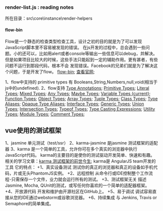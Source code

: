 ### render-list.js    : reading notes
 所在目录：src\core\instance\render-helpers
 
#### flow-bin  
Flow是一个静态的检查类型检查工具，设计之初的目的就是为了可以发现JavaScript脚本里不容易被发现的错误。
在js开发的过程中，总会遇到一些问题。小的还可以，比如用alert或者console等输出一些信息可以debug，并解决。
但是如果项目比较大的时候，这些手法只能起到一定的辅助作用。更有甚者，有些问题不运行到那段代码，根本不会
发现错误。Facebook的兄弟们就是为了解决这个问题，于是开发了flow。
[flow-bin](https://github.com/flowtype/flow-bin);
[查看官网](https://flow.org/);

1、flow中支持的 primitive types  有  Booleans,String,Numbers,null,void(相当于js中的undefined).
2、flow支持
[Type Annotations](https://flow.org/en/docs/types/);
[Primitive Types](https://flow.org/en/docs/types/primitives/);
[Literal Types](https://flow.org/en/docs/types/literals/);
[Mixed Types](https://flow.org/en/docs/types/mixed/);
[Any Types](https://flow.org/en/docs/types/any/);
[Maybe Types](https://flow.org/en/docs/types/maybe/);
[Variable Types (current)](https://flow.org/en/docs/types/variables/);
[Function Types](https://flow.org/en/docs/types/functions/);
[Object Types](https://flow.org/en/docs/types/objects/);
[Array Types](https://flow.org/en/docs/types/arrays/);
[Tuple Types](https://flow.org/en/docs/types/tuples/);
[Class Types](https://flow.org/en/docs/types/classes/);
[Type Aliases](https://flow.org/en/docs/types/aliases/);
[Opaque Type Aliases](https://flow.org/en/docs/types/opaque-types/);
[Interface Types](https://flow.org/en/docs/types/interfaces/);
[Generic Types](https://flow.org/en/docs/types/generics/);
[Union Types](https://flow.org/en/docs/types/unions/);
[Intersection Types](https://flow.org/en/docs/types/intersections/);
[Typeof Types](https://flow.org/en/docs/types/typeof/);
[Type Casting Expressions](https://flow.org/en/docs/types/casting/);
[Utility Types](https://flow.org/en/docs/types/utilities/);
[Module Types](https://flow.org/en/docs/types/modules/);
[Comment Types](https://flow.org/en/docs/types/comments/);

## vue使用的测试框架
1、jasmine  单元测试（test/ssr）
2、karma-jasmine   是jasmine 测试框架的适配器
3、karma    是一个简单的工具，允许你可在多个真实的浏览器中执行JavaScript代码。
karma的主要目的是使你的测试驱动开发简单、快速和有趣。
相关的学习文章：[karma 测试框架的前世今生](https://juejin.im/entry/56c80331efa631005c1aeacc);
karma是 AngularJS team开发的工具
它的特点：
 +1、真实设备测试
   测试你的真正的浏览器和真正的设备如手机代码，片或无头PhantomJS实例。
 +2、远程控制
   从命令行或IDE控制整个工作流程-只需保存一个文件，业力就会运行所有的测试。
 +3、测试框架无关
   描述 Jasmine, Mocha, QUnit的测试，或写任何你喜欢的一个简单的适配器框架。
 +4、开放源代码
   开发和维护由开源社区在GitHub上。
 +5、易于调试
   调试容易直接从您的IDE通过webstorm或谷歌浏览器。
 +6、持续集成
    与 Jenkins, Travis or Semaphore的简单集成。

